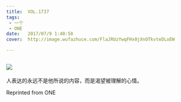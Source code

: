 ```yaml
---
title:	VOL.1737
tags:
 - 一个
 - ONE
date:	2017/07/9 1:40:58
cover:	http://image.wufazhuce.com/FlaJRUzYwqFHx0jXnOTkvteDLoEW

---
```

![](http://image.wufazhuce.com/FlaJRUzYwqFHx0jXnOTkvteDLoEW)
---

人表达的永远不是他所说的内容，而是渴望被理解的心情。
 
Reprinted from ONE
